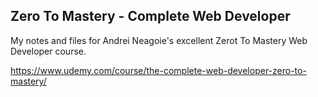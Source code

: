 ## Zero To Mastery - Complete Web Developer

My notes and files for Andrei Neagoie's excellent Zerot To Mastery Web Developer course.

https://www.udemy.com/course/the-complete-web-developer-zero-to-mastery/
